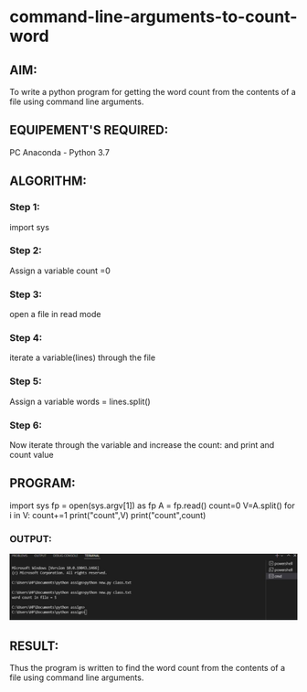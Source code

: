 # command-line-arguments-to-count-word
## AIM:
To write a python program for getting the word count from the contents of a file using command line arguments.
## EQUIPEMENT'S REQUIRED: 
PC
Anaconda - Python 3.7
## ALGORITHM: 
### Step 1:
import sys
### Step 2: 
 Assign a variable count =0
### Step 3: 
open a file in read mode
### Step 4:  
iterate a variable(lines) through the file
### Step 5: 
Assign a variable words = lines.split()

### Step 6: 
Now iterate through the variable and increase the count: and print and count value

## PROGRAM:
import sys
fp = open(sys.argv[1]) as fp
A = fp.read()
    count=0
    V=A.split()
    for i in V:
        count+=1 
print("count",V)
print("count",count)

### OUTPUT:
![output](./command.jpeg)


## RESULT:
Thus the program is written to find the word count from the contents of a file using command line arguments.

